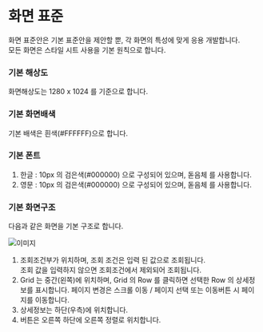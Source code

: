 # 화면 표준

화면 표준안은 기본 표준안을 제안할 뿐, 각 화면의 특성에 맞게 응용 개발합니다.<br />
모든 화면은 스타일 시트 사용을 기본 원칙으로 합니다.

### 기본 해상도
화면해상도는 1280 x 1024 를 기준으로 합니다.

### 기본 화면배색
기본 배색은 흰색(#FFFFFF)으로 합니다.

### 기본 폰트
  1. 한글 : 10px 의 검은색(#000000) 으로 구성되어 있으며, 돋음체 를 사용합니다.
  2. 영문 : 10px 의 검은색(#000000) 으로 구성되어 있으며, 돋음체 를 사용합니다.

### 기본 화면구조
  다음과 같은 화면을 기본 구조로 합니다.

  ![이미지](http://www.nexfron.com/ucare_images/ucare_view.jpg)

  1. 조회조건부가 위치하며, 조회 조건은 입력 된 값으로 조회됩니다.  
    조회 값을 입력하지 않으면 조회조건에서 제외되어 조회됩니다. 
  2. Grid 는 중간(왼쪽)에 위치하며, Grid 의 Row 를 클릭하면 선택한 Row 의 상세정보를 표시합니다. 페이지 변경은 스크롤 이동 / 페이지 선택 또는 이동버튼 시 페이지를 이동합니다.
  3. 상세정보는 하단(우측)에 위치합니다.
  4. 버튼은 오른쪽 하단에 오른쪽 정렬로 위치합니다.